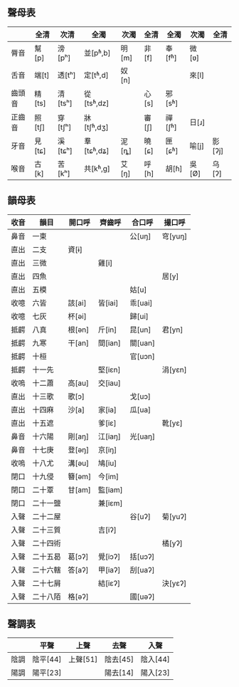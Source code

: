 ## 聲母表

|			|全清		|次清		|全濁			|次濁		|全清		|全濁		|次濁		|全清		|
|---		|---		|---		|---			|---		|---		|---		|---		|---		|
|脣音		|幫[p]	|滂[pʰ]	|並[pʱ,b]	|明[m]	|非[f]		|奉[fʱ]	|微[ʋ]	|			|
|舌音		|端[t]		|透[tʰ]	|定[tʱ,d]		|奴[n]	|			|			|來[l]		|			|
|齒頭音	|精[ts]	|清[tsʰ]	|從[tsʱ,dz]	|			|心[s]		|邪[sʱ]	|			|			|
|正齒音	|照[tʃ]	|穿[tʃʰ]	|牀[tʃʱ,dʒ]	|			|審[ʃ]		|禪[ʃʱ]	|日[ɹ]		|			|
|牙音		|見[tɕ]	|溪[tɕʰ]	|羣[tɕʱ,dʑ]	|泥[ȵ]	|曉[ɕ]	|匣[ɕʱ]	|喻[j]		|影[ʔj]	|
|喉音		|古[k]	|苦[kʰ]	|共[kʱ,ɡ]	|艾[ŋ]	|呼[h]	|胡[ɦ]	|吳[Ø]	|乌[ʔ]	|

## 韻母表

|收音	|韻目			|開口呼		|齊齒呼		|合口呼		|撮口呼		|
|---	|---			|---			|---			|---			|---			|
|鼻音	|一東			|				|				|公[uŋ]		|穹[yuŋ]	|
|直出	|二支			|資[ɨ]			|				|				|				|
|直出	|三微			|				|雞[i]			|				|				|
|直出	|四魚			|				|				|				|	居[y]		|
|直出	|五模			|				|				|姑[u]		|				|
|收噫	|六皆			|該[ai]		|皆[iai]		|乖[uai]		|				|
|收噫	|七灰			|杯[əi]		|				|歸[ui]		|				|
|抵齶	|八真			|根[ən]		|斤[in]		|昆[un]		|	君[yn]	|
|抵齶	|九寒			|干[an]		|間[ian]		|關[uan]	|				|
|抵齶	|十桓			|				|				|官[uɔn]	|				|
|抵齶	|十一先		|				|堅[iɛn]		|				|涓[yɛn]		|
|收嗚	|十二蕭		|高[au]		|交[iau]		|				|				|
|直出	|十三歌		|歌[ɔ]		|				|戈[uɔ]		|				|
|直出	|十四麻		|沙[a]		|家[ia]		|瓜[ua]		|				|
|直出	|十五遮		|				|爹[iɛ]		|				|靴[yɛ]		|
|鼻音	|十六陽		|剛[aŋ]		|江[iaŋ]		|光[uaŋ]	|				|
|鼻音	|十七庚		|登[əŋ]		|京[iŋ]		|				|				|
|收嗚	|十八尤		|溝[əu]		|鳩[iu]		|				|				|
|閉口	|十九侵		|簪[əm]		|今[im]		|				|				|
|閉口	|二十覃		|甘[am]		|監[iam]	|				|				|
|閉口	|二十一鹽	|				|兼[iɛm]		|				|				|
|入聲	|二十二屋	|				|				|谷[uʔ]		|菊[yuʔ]		|
|入聲	|二十三質	|				|吉[iʔ]		|				|				|
|入聲	|二十四術	|				|				|				|橘[yʔ]		|
|入聲	|二十五曷	|葛[ɔʔ]		|覺[iɔʔ]		|括[uɔʔ]		|				|
|入聲	|二十六轄	|答[aʔ]		|甲[iaʔ]		|刮[uaʔ]		|				|
|入聲	|二十七屑	|				|結[iɛʔ]		|				|決[yɛʔ]		|
|入聲	|二十八陌	|格[əʔ]		|				|國[uəʔ]		|				|

##  聲調表

|		|平聲			|上聲			|去聲			|入聲			|
|---	|---			|---			|---			|---			|
|陰調	|陰平[44]	|上聲[51]	|陰去[45]	|陰入[44]	|
|陽調	|陽平[23]	|				|陽去[14]	|陽入[23]	|
